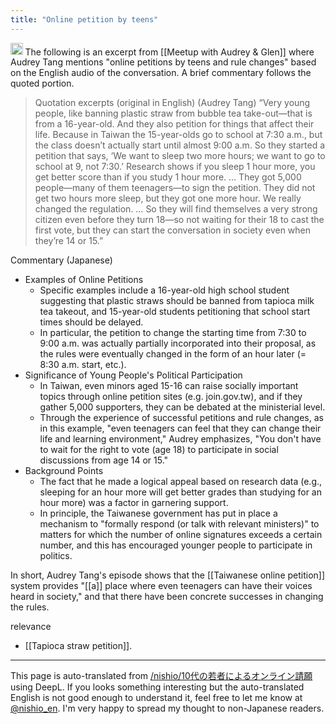 ```yaml
---
title: "Online petition by teens"
---
```


<img src='https://scrapbox.io/api/pages/nishio-en/o1 Pro/icon' alt='o1 Pro.icon' height="19.5"/>
The following is an excerpt from [[Meetup with Audrey & Glen]] where Audrey Tang mentions "online petitions by teens and rule changes" based on the English audio of the conversation. A brief commentary follows the quoted portion.

> Quotation excerpts (original in English)
> (Audrey Tang)
>  “Very young people, like banning plastic straw from bubble tea take-out—that is from a 16-year-old. And they also petition for things that affect their life. Because in Taiwan the 15-year-olds go to school at 7:30 a.m., but the class doesn’t actually start until almost 9:00 a.m. So they started a petition that says, ‘We want to sleep two more hours; we want to go to school at 9, not 7:30.’
>  Research shows if you sleep 1 hour more, you get better score than if you study 1 hour more. … They got 5,000 people—many of them teenagers—to sign the petition. They did not get two hours more sleep, but they got one more hour. We really changed the regulation. … So they will find themselves a very strong citizen even before they turn 18—so not waiting for their 18 to cast the first vote, but they can start the conversation in society even when they’re 14 or 15.”

Commentary (Japanese)
- Examples of Online Petitions
    - Specific examples include a 16-year-old high school student suggesting that plastic straws should be banned from tapioca milk tea takeout, and 15-year-old students petitioning that school start times should be delayed.
    - In particular, the petition to change the starting time from 7:30 to 9:00 a.m. was actually partially incorporated into their proposal, as the rules were eventually changed in the form of an hour later (= 8:30 a.m. start, etc.).
- Significance of Young People's Political Participation
    - In Taiwan, even minors aged 15-16 can raise socially important topics through online petition sites (e.g. join.gov.tw), and if they gather 5,000 supporters, they can be debated at the ministerial level.
    - Through the experience of successful petitions and rule changes, as in this example, "even teenagers can feel that they can change their life and learning environment," Audrey emphasizes, "You don't have to wait for the right to vote (age 18) to participate in social discussions from age 14 or 15."
- Background Points
    - The fact that he made a logical appeal based on research data (e.g., sleeping for an hour more will get better grades than studying for an hour more) was a factor in garnering support.
    - In principle, the Taiwanese government has put in place a mechanism to "formally respond (or talk with relevant ministers)" to matters for which the number of online signatures exceeds a certain number, and this has encouraged younger people to participate in politics.

In short, Audrey Tang's episode shows that the [[Taiwanese online petition]] system provides "[[a]] place where even teenagers can have their voices heard in society," and that there have been concrete successes in changing the rules.

relevance
- [[Tapioca straw petition]].

---
This page is auto-translated from [/nishio/10代の若者によるオンライン請願](https://scrapbox.io/nishio/10代の若者によるオンライン請願) using DeepL. If you looks something interesting but the auto-translated English is not good enough to understand it, feel free to let me know at [@nishio_en](https://twitter.com/nishio_en). I'm very happy to spread my thought to non-Japanese readers.